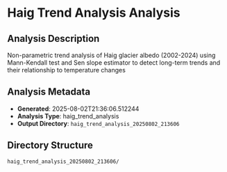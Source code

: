 # Haig Trend Analysis Analysis

## Analysis Description

Non-parametric trend analysis of Haig glacier albedo (2002-2024) using Mann-Kendall test and Sen slope estimator to detect long-term trends and their relationship to temperature changes

## Analysis Metadata

- **Generated**: 2025-08-02T21:36:06.512244
- **Analysis Type**: haig_trend_analysis
- **Output Directory**: `haig_trend_analysis_20250802_213606`

## Directory Structure

```
haig_trend_analysis_20250802_213606/
